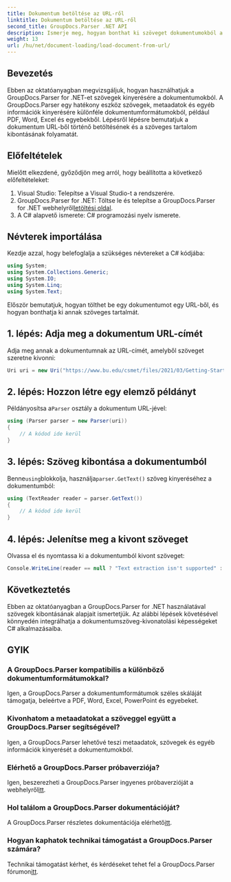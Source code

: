 ```yaml
---
title: Dokumentum betöltése az URL-ről
linktitle: Dokumentum betöltése az URL-ről
second_title: GroupDocs.Parser .NET API
description: Ismerje meg, hogyan bonthat ki szöveget dokumentumokból a GroupDocs.Parser for .NET segítségével. Ez az oktatóanyag egy dokumentum URL-ből történő betöltését és a szöveg kibontását ismerteti lépésről lépésre.
weight: 13
url: /hu/net/document-loading/load-document-from-url/
---
```

## Bevezetés
Ebben az oktatóanyagban megvizsgáljuk, hogyan használhatjuk a GroupDocs.Parser for .NET-et szövegek kinyerésére a dokumentumokból. A GroupDocs.Parser egy hatékony eszköz szövegek, metaadatok és egyéb információk kinyerésére különféle dokumentumformátumokból, például PDF, Word, Excel és egyebekből. Lépésről lépésre bemutatjuk a dokumentum URL-ből történő betöltésének és a szöveges tartalom kibontásának folyamatát.
## Előfeltételek
Mielőtt elkezdené, győződjön meg arról, hogy beállította a következő előfeltételeket:
1. Visual Studio: Telepítse a Visual Studio-t a rendszerére.
2.  GroupDocs.Parser for .NET: Töltse le és telepítse a GroupDocs.Parser for .NET webhelyről[letöltési oldal](https://releases.groupdocs.com/parser/net/).
3. A C# alapvető ismerete: C# programozási nyelv ismerete.

## Névterek importálása
Kezdje azzal, hogy belefoglalja a szükséges névtereket a C# kódjába:
```csharp
using System;
using System.Collections.Generic;
using System.IO;
using System.Linq;
using System.Text;
```

Először bemutatjuk, hogyan tölthet be egy dokumentumot egy URL-ből, és hogyan bonthatja ki annak szöveges tartalmát.
## 1. lépés: Adja meg a dokumentum URL-címét
Adja meg annak a dokumentumnak az URL-címét, amelyből szöveget szeretne kivonni:
```csharp
Uri uri = new Uri("https://www.bu.edu/csmet/files/2021/03/Getting-Started-with-SQLite.pdf");
```
## 2. lépés: Hozzon létre egy elemző példányt
 Példányosítsa a`Parser` osztály a dokumentum URL-jével:
```csharp
using (Parser parser = new Parser(uri))
{
    // A kódod ide kerül
}
```
## 3. lépés: Szöveg kibontása a dokumentumból
 Benne`using`blokkolja, használja`parser.GetText()` szöveg kinyeréséhez a dokumentumból:
```csharp
using (TextReader reader = parser.GetText())
{
    // A kódod ide kerül
}
```
## 4. lépés: Jelenítse meg a kivont szöveget
Olvassa el és nyomtassa ki a dokumentumból kivont szöveget:
```csharp
Console.WriteLine(reader == null ? "Text extraction isn't supported" : reader.ReadToEnd());
```

## Következtetés
Ebben az oktatóanyagban a GroupDocs.Parser for .NET használatával szövegek kibontásának alapjait ismertetjük. Az alábbi lépések követésével könnyedén integrálhatja a dokumentumszöveg-kivonatolási képességeket C# alkalmazásaiba.

## GYIK
### A GroupDocs.Parser kompatibilis a különböző dokumentumformátumokkal?
Igen, a GroupDocs.Parser a dokumentumformátumok széles skáláját támogatja, beleértve a PDF, Word, Excel, PowerPoint és egyebeket.
### Kivonhatom a metaadatokat a szöveggel együtt a GroupDocs.Parser segítségével?
Igen, a GroupDocs.Parser lehetővé teszi metaadatok, szövegek és egyéb információk kinyerését a dokumentumokból.
### Elérhető a GroupDocs.Parser próbaverziója?
 Igen, beszerezheti a GroupDocs.Parser ingyenes próbaverzióját a webhelyről[itt](https://releases.groupdocs.com/).
### Hol találom a GroupDocs.Parser dokumentációját?
 A GroupDocs.Parser részletes dokumentációja elérhető[itt](https://tutorials.groupdocs.com/parser/net/).
### Hogyan kaphatok technikai támogatást a GroupDocs.Parser számára?
Technikai támogatást kérhet, és kérdéseket tehet fel a GroupDocs.Parser fórumon[itt](https://forum.groupdocs.com/c/parser/17).